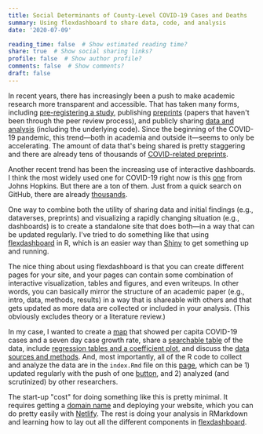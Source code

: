 ```yaml
---
title: Social Determinants of County-Level COVID-19 Cases and Deaths
summary: Using flexdashboard to share data, code, and analysis
date: '2020-07-09'

reading_time: false  # Show estimated reading time?
share: true  # Show social sharing links?
profile: false  # Show author profile?
comments: false  # Show comments?
draft: false
---
```

In recent years, there has increasingly been a push to make academic research more transparent and accessible. That has taken many forms, including [pre-registering a study](https://osf.io/registries?view_only=), publishing [preprints](https://osf.io/preprints/socarxiv/) (papers that haven't been through the peer review process), and publicly sharing [data and analysis](https://dataverse.harvard.edu/) (including the underlying code). Since the beginning of the COVID-19 pandemic, this trend—both in academia and outside it—seems to only be accelerating. The amount of data that's being shared is pretty staggering and there are already tens of thousands of [COVID-related preprints](https://github.com/nicholasmfraser/covid19_preprints). 

Another recent trend has been the increasing use of interactive dashboards. I think the most widely used one for COVID-19 right now is this [one](https://www.arcgis.com/apps/opsdashboard/index.html#/bda7594740fd40299423467b48e9ecf6) from Johns Hopkins. But there are a ton of them. Just from a quick search on GitHub, there are already [thousands](https://github.com/search?q=covid+19+dashboard&type=Repositories). 

One way to combine both the utility of sharing data and initial findings (e.g., dataverses, preprints) and visualizing a rapidly changing situation (e.g., dashboards) is to create a standalone site that does both—in a way that can be updated regularly. I've tried to do something like that using [flexdashboard](https://rmarkdown.rstudio.com/flexdashboard/index.html) in R, which is an easier way than [Shiny](https://shiny.rstudio.com/) to get something up and running. 

The nice thing about using flexdashboard is that you can create different pages for your site, and your pages can contain some combination of interactive visualization, tables and figures, and even writeups. In other words, you can basically mirror the structure of an academic paper (e.g., intro, data, methods, results) in a way that is shareable with others and that gets updated as more data are collected or included in your analysis. (This obviously excludes theory or a literature review.)

In my case, I wanted to create a [map](https://socio-covid.netlify.app/#per-capita-cases-and-growth-rates-by-county) that showed per capita COVID-19 cases and a seven day case growth rate, share a [searchable table](https://socio-covid.netlify.app/#social-risk-factors-by-county) of the data, include [regression tables and a coefficient plot](https://socio-covid.netlify.app/#preliminary-analysis), and discuss the [data sources and methods](https://socio-covid.netlify.app/#analysis-details). And, most importantly, all of the R code to collect and analyze the data are in the `index.Rmd` file on this [page](https://github.com/alturkaa/socio-cov), which can be 1) updated regularly with the push of one [button](https://yihui.org/knitr/), and 2) analyzed (and scrutinized) by other researchers. 

The start-up "cost" for doing something like this is pretty minimal. It requires getting a [domain name](https://www.namecheap.com/) and deploying your website, which you can do pretty easily with [Netlify](https://bookdown.org/yihui/rmarkdown/blogdown-deploy.html). The rest is doing your analysis in RMarkdown and learning how to lay out all the different components in [flexdashboard](https://rmarkdown.rstudio.com/flexdashboard/using.html). 
